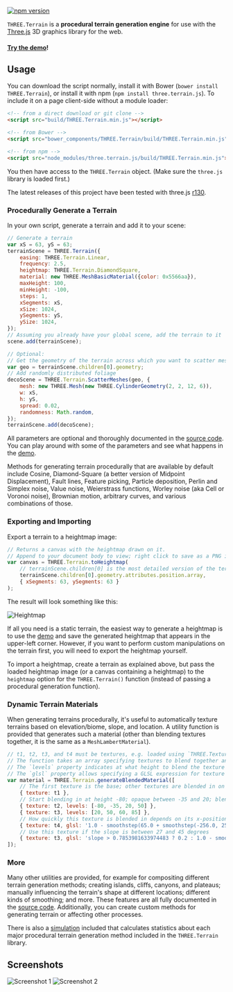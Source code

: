 [![npm version](https://badge.fury.io/js/three.terrain.js.svg)](https://www.npmjs.com/package/three.terrain.js)

`THREE.Terrain` is a **procedural terrain generation engine** for use with the
[Three.js](https://github.com/mrdoob/three.js) 3D graphics library for the web.

#### [Try the demo](https://icecreamyou.github.io/THREE.Terrain/)!

## Usage

You can download the script normally, install it with Bower (`bower install
THREE.Terrain`), or install it with npm (`npm install three.terrain.js`). To
include it on a page client-side without a module loader:

```html
<!-- from a direct download or git clone -->
<script src="build/THREE.Terrain.min.js"></script>

<!-- from Bower -->
<script src="bower_components/THREE.Terrain/build/THREE.Terrain.min.js"></script>

<!-- from npm -->
<script src="node_modules/three.terrain.js/build/THREE.Terrain.min.js"></script>
```

You then have access to the `THREE.Terrain` object. (Make sure the `three.js`
library is loaded first.)

The latest releases of this project have been tested with three.js
[r130](https://github.com/mrdoob/three.js/releases/tag/r130).

### Procedurally Generate a Terrain

In your own script, generate a terrain and add it to your scene:

```javascript
// Generate a terrain
var xS = 63, yS = 63;
terrainScene = THREE.Terrain({
    easing: THREE.Terrain.Linear,
    frequency: 2.5,
    heightmap: THREE.Terrain.DiamondSquare,
    material: new THREE.MeshBasicMaterial({color: 0x5566aa}),
    maxHeight: 100,
    minHeight: -100,
    steps: 1,
    xSegments: xS,
    xSize: 1024,
    ySegments: yS,
    ySize: 1024,
});
// Assuming you already have your global scene, add the terrain to it
scene.add(terrainScene);

// Optional:
// Get the geometry of the terrain across which you want to scatter meshes
var geo = terrainScene.children[0].geometry;
// Add randomly distributed foliage
decoScene = THREE.Terrain.ScatterMeshes(geo, {
    mesh: new THREE.Mesh(new THREE.CylinderGeometry(2, 2, 12, 6)),
    w: xS,
    h: yS,
    spread: 0.02,
    randomness: Math.random,
});
terrainScene.add(decoScene);
```

All parameters are optional and thoroughly documented in the
[source code](https://github.com/IceCreamYou/THREE.Terrain/blob/gh-pages/build/THREE.Terrain.js).
You can play around with some of the parameters and see what happens in the
[demo](https://icecreamyou.github.io/THREE.Terrain/).

Methods for generating terrain procedurally that are available by default
include Cosine, Diamond-Square (a better version of Midpoint Displacement),
Fault lines, Feature picking, Particle deposition, Perlin and Simplex noise,
Value noise, Weierstrass functions, Worley noise (aka Cell or Voronoi noise),
Brownian motion, arbitrary curves, and various combinations of those.

### Exporting and Importing

Export a terrain to a heightmap image:

```javascript
// Returns a canvas with the heightmap drawn on it.
// Append to your document body to view; right click to save as a PNG image.
var canvas = THREE.Terrain.toHeightmap(
    // terrainScene.children[0] is the most detailed version of the terrain mesh
    terrainScene.children[0].geometry.attributes.position.array,
    { xSegments: 63, ySegments: 63 }
);
```

The result will look something like this:

![Heightmap](https://raw.githubusercontent.com/IceCreamYou/THREE.Terrain/gh-pages/demo/img/heightmap.png)

If all you need is a static terrain, the easiest way to generate a heightmap is
to use the [demo](https://icecreamyou.github.io/THREE.Terrain/) and save the
generated heightmap that appears in the upper-left corner. However, if you want
to perform custom manipulations on the terrain first, you will need to export
the heightmap yourself.

To import a heightmap, create a terrain as explained above, but pass the loaded
heightmap image (or a canvas containing a heightmap) to the `heightmap` option
for the `THREE.Terrain()` function (instead of passing a procedural generation
function).

### Dynamic Terrain Materials

When generating terrains procedurally, it's useful to automatically texture
terrains based on elevation/biome, slope, and location. A utility function is
provided that generates such a material (other than blending textures together,
it is the same as a `MeshLambertMaterial`).

```javascript
// t1, t2, t3, and t4 must be textures, e.g. loaded using `THREE.TextureLoader.load()`.
// The function takes an array specifying textures to blend together and how to do so.
// The `levels` property indicates at what height to blend the texture in and out.
// The `glsl` property allows specifying a GLSL expression for texture blending.
var material = THREE.Terrain.generateBlendedMaterial([
    // The first texture is the base; other textures are blended in on top.
    { texture: t1 },
    // Start blending in at height -80; opaque between -35 and 20; blend out by 50
    { texture: t2, levels: [-80, -35, 20, 50] },
    { texture: t3, levels: [20, 50, 60, 85] },
    // How quickly this texture is blended in depends on its x-position.
    { texture: t4, glsl: '1.0 - smoothstep(65.0 + smoothstep(-256.0, 256.0, vPosition.x) * 10.0, 80.0, vPosition.z)' },
    // Use this texture if the slope is between 27 and 45 degrees
    { texture: t3, glsl: 'slope > 0.7853981633974483 ? 0.2 : 1.0 - smoothstep(0.47123889803846897, 0.7853981633974483, slope) + 0.2' },
]);
```

### More

Many other utilities are provided, for example for compositing different
terrain generation methods; creating islands, cliffs, canyons, and plateaus;
manually influencing the terrain's shape at different locations; different
kinds of smoothing; and more. These features are all fully documented in the
[source code](https://github.com/IceCreamYou/THREE.Terrain/blob/gh-pages/build/THREE.Terrain.js).
Additionally, you can create custom methods for generating terrain or affecting
other processes.

There is also a
[simulation](https://github.com/IceCreamYou/THREE.Terrain/tree/gh-pages/statistics)
included that calculates statistics about each major procedural terrain
generation method included in the `THREE.Terrain` library.

## Screenshots

![Screenshot 1](https://raw.githubusercontent.com/IceCreamYou/THREE.Terrain/gh-pages/demo/img/screenshot1.jpg)
![Screenshot 2](https://raw.githubusercontent.com/IceCreamYou/THREE.Terrain/gh-pages/demo/img/screenshot2.jpg)
